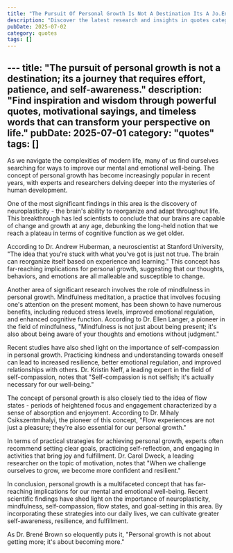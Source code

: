 ```yaml
---
title: "The Pursuit Of Personal Growth Is Not A Destination Its A Jo.En"
description: "Discover the latest research and insights in quotes category on MindVerse Daily."
pubDate: 2025-07-02
category: quotes
tags: []
---
```


﻿---
title: "The pursuit of personal growth is not a destination; its a journey that requires effort, patience, and self-awareness."
description: "Find inspiration and wisdom through powerful quotes, motivational sayings, and timeless words that can transform your perspective on life."
pubDate: 2025-07-01
category: "quotes"
tags: []
---

As we navigate the complexities of modern life, many of us find ourselves searching for ways to improve our mental and emotional well-being. The concept of personal growth has become increasingly popular in recent years, with experts and researchers delving deeper into the mysteries of human development.

One of the most significant findings in this area is the discovery of neuroplasticity - the brain's ability to reorganize and adapt throughout life. This breakthrough has led scientists to conclude that our brains are capable of change and growth at any age, debunking the long-held notion that we reach a plateau in terms of cognitive function as we get older.

According to Dr. Andrew Huberman, a neuroscientist at Stanford University, "The idea that you're stuck with what you've got is just not true. The brain can reorganize itself based on experience and learning." This concept has far-reaching implications for personal growth, suggesting that our thoughts, behaviors, and emotions are all malleable and susceptible to change.

Another area of significant research involves the role of mindfulness in personal growth. Mindfulness meditation, a practice that involves focusing one's attention on the present moment, has been shown to have numerous benefits, including reduced stress levels, improved emotional regulation, and enhanced cognitive function. According to Dr. Ellen Langer, a pioneer in the field of mindfulness, "Mindfulness is not just about being present; it's also about being aware of your thoughts and emotions without judgment."

Recent studies have also shed light on the importance of self-compassion in personal growth. Practicing kindness and understanding towards oneself can lead to increased resilience, better emotional regulation, and improved relationships with others. Dr. Kristin Neff, a leading expert in the field of self-compassion, notes that "Self-compassion is not selfish; it's actually necessary for our well-being."

The concept of personal growth is also closely tied to the idea of flow states - periods of heightened focus and engagement characterized by a sense of absorption and enjoyment. According to Dr. Mihaly Csikszentmihalyi, the pioneer of this concept, "Flow experiences are not just a pleasure; they're also essential for our personal growth."

In terms of practical strategies for achieving personal growth, experts often recommend setting clear goals, practicing self-reflection, and engaging in activities that bring joy and fulfillment. Dr. Carol Dweck, a leading researcher on the topic of motivation, notes that "When we challenge ourselves to grow, we become more confident and resilient."

In conclusion, personal growth is a multifaceted concept that has far-reaching implications for our mental and emotional well-being. Recent scientific findings have shed light on the importance of neuroplasticity, mindfulness, self-compassion, flow states, and goal-setting in this area. By incorporating these strategies into our daily lives, we can cultivate greater self-awareness, resilience, and fulfillment.

As Dr. Brené Brown so eloquently puts it, "Personal growth is not about getting more; it's about becoming more."
